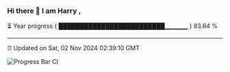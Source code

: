 ### Hi there 👋 I am Harry , 

⏳ Year progress { █████████████████████████▁▁▁▁▁ } 83.64 %

---

⏰ Updated on Sat, 02 Nov 2024 02:39:10 GMT

![Progress Bar CI](https://github.com/duykhang68/duykhang68/workflows/Progress%20Bar%20CI/badge.svg)
